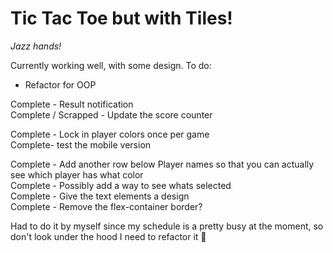 # Tic Tac Toe but with Tiles!
*Jazz hands!*

Currently working well, with some design.
To do:
- Refactor for OOP

Complete -  Result notification  
Complete / Scrapped - Update the score counter  

Complete - Lock in player colors once per game  
Complete- test the mobile version  

Complete - Add another row below Player names so that you can actually see which player has what color  
Complete - Possibly add a way to see whats selected  
Complete - Give the text elements a design  
Complete - Remove the flex-container border?  

Had to do it by myself since my schedule is a pretty busy at the moment, so don't look under the hood I need to refactor it 🥲